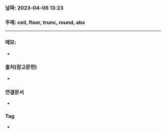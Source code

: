 ### 날짜: 2023-04-06 13:23

### 주제:  ceil, floor, trunc, round, abs
---
### 메모: 
- 

### 출처(참고문헌) 
- 

### 연결문서 
- 

### Tag
- 